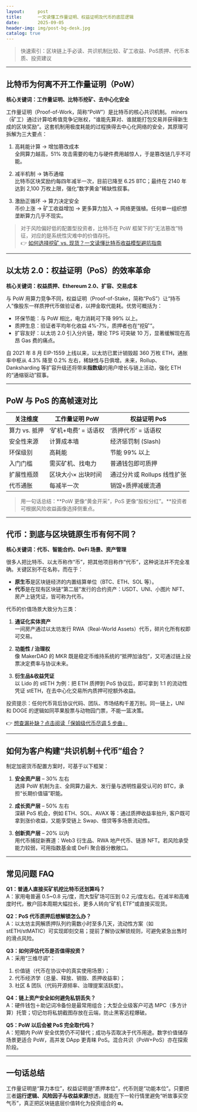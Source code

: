 ```yaml
---
layout:     post
title:      一文读懂工作量证明、权益证明及代币的底层逻辑
date:       2025-09-05
header-img: img/post-bg-desk.jpg
catalog: true
---
```


> 快速索引：区块链上手必读、共识机制比较、矿工收益、PoS质押、代币本质、投资建议

---

## 比特币为何离不开工作量证明（PoW）

**核心关键词：工作量证明、比特币挖矿、去中心化安全**

工作量证明（Proof-of-Work，简称“PoW”）是比特币的核心共识机制。 miners（矿工）通过计算哈希值竞争记账权，“谁能先算对、谁就能打包交易并获得新生成的区块奖励”。这套机制用极度耗能的过程换得去中心化网络的安全，其原理可拆解为三大要点：

1. 高耗能计算 → 增加篡改成本  
   全网算力越高，51% 攻击需要的电力与硬件费用越惊人，于是篡改链几乎不可能。

2. 减半机制 → 铸币通缩  
   比特币区块奖励约每四年减半一次，目前已降至 6.25 BTC；最终在 2140 年达到 2,100 万枚上限，强化“数字黄金”稀缺性叙事。

3. 激励正循环 → 算力决定安全  
   币价上涨 → 矿工收益增加 → 更多算力加入 → 网络更强植。任何单一组织想垄断算力几乎不现实。

> 对于风险偏好低的配置型投资者，比特币在 PoW 框架下的“无法篡改”特征，对应的是系统性灾难中的价值存托。  
👉 [如何选择挖矿 vs. 现货？一文读懂比特币收益模型避坑指南](https://okxdog.com/)

---

## 以太坊 2.0：权益证明（PoS）的效率革命

**核心关键词：权益质押、Ethereum 2.0、扩容、交易成本**

与 PoW 用算力竞争不同，权益证明（Proof-of-Stake，简称“PoS”）让“持币人”像股东一样质押代币做验证者，以押金取代能耗。优势可概括为：

- 环保节能：与 PoW 相比，电力消耗可下降 99% 以上。  
- 质押生息：验证者平均年化收益 4%-7%，质押者也在“挖矿”。  
- 扩容友好：以太坊 2.0 引入分片链，理论 TPS 可突破 10 万，显著缓解现在高昂 Gas 费的痛点。

自 2021 年 8 月 EIP-1559 上线以来，以太坊已累计销毁超 360 万枚 ETH，通胀率中枢从 4.3% 降至 0.2% 左右，稀缺性与日俱增。未来，Rollup、Danksharding 等扩容升级还将带来**指数级**的用户增长与链上活动，强化 ETH 的“通缩驱动”叙事。

---

## PoW 与 PoS 的高帧速对比

| 关注维度        | 工作量证明 PoW                    | 权益证明 PoS                     |
|-----------------|-----------------------------------|----------------------------------|
| 算力 vs. 抵押   | ‘矿机+电费’ = 话语权              | ‘质押代币’ = 话语权              |
| 安全性来源      | 计算成本墙                        | 经济惩罚制 (Slash)               |
| 环保级别        | 高耗能                             | 节能 99% 以上                    |
| 入门门槛        | 需买矿机、找电力                       | 普通钱包即可质押                  |
| 扩展性瓶颈      | 区块大小× 出块时间                  | 通过分片或 Rollups 线性扩张      |
| 代币通胀        | 每减半一次                          | 销毁+质押减缓流通                |

> 用一句话总结：**PoW 更像“黄金开采”，PoS 更像“股权分红”。**投资者可根据风险收益画像选择侧重点。

---

## 代币：到底与区块链原生币有何不同？

**核心关键词：代币、智能合约、DeFi 场景、资产管理**

很多人把比特币、以太币称作“币”，把其他项目称作“代币”，这种说法并不完全准确。关键区别不在名称，而在于：

- **原生币**是区块链经济的内置结算单位（BTC、ETH、SOL 等）。  
- **代币**是在现有区块链“第二层”发行的合约资产：USDT、UNI、小图片 NFT、房产上链凭证，皆可称为代币。

代币的价值场景大致分为三类：

1. **通证化实体资产**  
   一间房产通过以太坊发行 RWA（Real-World Assets）代币，碎片化所有权即可交易。

2. **功能性 / 治理权**  
   像 MakerDAO 的 MKR 既是稳定币维持系统的“抵押加油包”，又可通过链上投票决定费率与协议未来。

3. **衍生品&收益凭证**  
   以 Lido 的 stETH 为例：把 ETH 质押到 PoS 协议后，即可拿到 1:1 的流动性凭证 stETH，在去中心化交易所内质押可挖额外收益。

投资提示：任何代币背后协议代码、团队、市场结构千差万别。同一链上，UNI 和 DOGE 的逻辑如同苹果股票与动物园门票，不能一篮决策。

👉 [想查漏补缺？点击阅读「保姆级代币尽调 5 步曲」](https://okxdog.com/)

---

## 如何为客户构建“共识机制＋代币”组合？

制定加密货币配置方案时，可基于以下框架：

1. **安全资产层** – 30% 左右  
   选择 PoW 机制为主、全网算力最大、发行量与透明性最受认可的 BTC，承担“长期价值锚”职能。

2. **成长资产层** – 50% 左右  
   深耕 PoS 机会，例如 ETH、SOL、AVAX 等：通过质押收益率抬升, 客户既可拿到涨价收益，又能享受链上 Swap、借贷等多场景流动性。

3. **创新资产层** – 20% 以内  
   用代币捕捉新赛道：Web3 衍生品、RWA 地产代币、链游 NFT。若风险承受能力较弱，可用指数基金或 DeFi 聚合器分散敞口。

---

## 常见问题 FAQ

**Q1：普通人直接买矿机挖比特币还划算吗？**  
A：家用电普遍 0.5~0.8 元/度，而大型矿场可压到 0.2 元/度左右。在减半和高难度时代，散户回本周期大幅拉长，更多人转向“矿机 ETF”或直接买现货。

**Q2：PoS 代币质押后想解锁怎么办？**  
A：以太坊主网解质押队列约需数小时至多几天，流动性方案（如 stETH/stMATIC）可实现即刻交易；提前了解协议解锁规则，可避免紧急出售时的滑点风险。

**Q3：如何评估代币是否值得投资？**  
A：采用“三维尽调”：  
1. 价值链（代币在协议中的真实使用场景）；  
2. 代币经济学（总量、释放、销毁、质押收益率）；  
3. 社区 & 团队（代码开源频率、治理提案活跃度）。

**Q4：链上资产安全如何避免私钥丢失？**  
A：硬件钱包＋助记词冷备份是最常用组合；大型企业级客户可选 MPC（多方计算）托管；切记勿将私钥截图存放在云端，防止黑客远程爆破。

**Q5：PoW 以后会被 PoS 完全取代吗？**  
A：短期内 PoW 安全优势仍不可替代；成功与否取决于代币用途。数字价值储存场景更适合 PoW，高并发 DApp 更青睐 PoS。混合共识（PoW+PoS）亦在探索阶段。

---

## 一句话总结

工作量证明是“算力本位”，权益证明是“质押本位”，代币则是“功能本位”。只要把三者**运行逻辑、风险因子与收益来源**想透，就能在下一轮行情里避免“听故事买空气币”，真正把区块链底层价值转化为投资组合的 **α**。